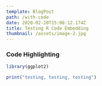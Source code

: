 ```yaml
---
template: BlogPost
path: /with-code
date: 2020-02-20T15:08:12.174Z
title: Testing R Code Embedding
thumbnail: /assets/image-2.jpg
---
```


### Code Highlighting
```r
library(ggplot2)

print("testing, testing, testing")
```
